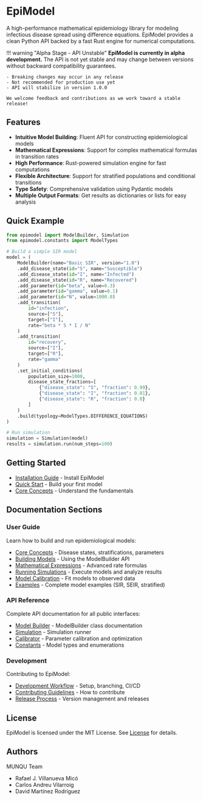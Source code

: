 # EpiModel

A high-performance mathematical epidemiology library for modeling infectious disease spread using difference equations. EpiModel provides a clean Python API backed by a fast Rust engine for numerical computations.

!!! warning "Alpha Stage - API Unstable"
**EpiModel is currently in alpha development.** The API is not yet stable and may change between versions without backward compatibility guarantees.

    - Breaking changes may occur in any release
    - Not recommended for production use yet
    - API will stabilize in version 1.0.0

    We welcome feedback and contributions as we work toward a stable release!

## Features

- **Intuitive Model Building**: Fluent API for constructing epidemiological models
- **Mathematical Expressions**: Support for complex mathematical formulas in transition rates
- **High Performance**: Rust-powered simulation engine for fast computations
- **Flexible Architecture**: Support for stratified populations and conditional transitions
- **Type Safety**: Comprehensive validation using Pydantic models
- **Multiple Output Formats**: Get results as dictionaries or lists for easy analysis

## Quick Example

```python
from epimodel import ModelBuilder, Simulation
from epimodel.constants import ModelTypes

# Build a simple SIR model
model = (
    ModelBuilder(name="Basic SIR", version="1.0")
    .add_disease_state(id="S", name="Susceptible")
    .add_disease_state(id="I", name="Infected")
    .add_disease_state(id="R", name="Recovered")
    .add_parameter(id="beta", value=0.3)
    .add_parameter(id="gamma", value=0.1)
    .add_parameter(id="N", value=1000.0)
    .add_transition(
        id="infection",
        source=["S"],
        target=["I"],
        rate="beta * S * I / N"
    )
    .add_transition(
        id="recovery",
        source=["I"],
        target=["R"],
        rate="gamma"
    )
    .set_initial_conditions(
        population_size=1000,
        disease_state_fractions=[
            {"disease_state": "S", "fraction": 0.99},
            {"disease_state": "I", "fraction": 0.01},
            {"disease_state": "R", "fraction": 0.0}
        ]
    )
    .build(typology=ModelTypes.DIFFERENCE_EQUATIONS)
)

# Run simulation
simulation = Simulation(model)
results = simulation.run(num_steps=100)
```

## Getting Started

- [Installation Guide](getting-started/installation.md) - Install EpiModel
- [Quick Start](getting-started/quickstart.md) - Build your first model
- [Core Concepts](guide/core-concepts.md) - Understand the fundamentals

## Documentation Sections

### User Guide

Learn how to build and run epidemiological models:

- [Core Concepts](guide/core-concepts.md) - Disease states, stratifications, parameters
- [Building Models](guide/building-models.md) - Using the ModelBuilder API
- [Mathematical Expressions](guide/mathematical-expressions.md) - Advanced rate formulas
- [Running Simulations](guide/simulations.md) - Execute models and analyze results
- [Model Calibration](guide/calibration.md) - Fit models to observed data
- [Examples](guide/examples.md) - Complete model examples (SIR, SEIR, stratified)

### API Reference

Complete API documentation for all public interfaces:

- [Model Builder](api/model-builder.md) - ModelBuilder class documentation
- [Simulation](api/simulation.md) - Simulation runner
- [Calibrator](api/calibrator.md) - Parameter calibration and optimization
- [Constants](api/constants.md) - Model types and enumerations

### Development

Contributing to EpiModel:

- [Development Workflow](development/workflow.md) - Setup, branching, CI/CD
- [Contributing Guidelines](development/contributing.md) - How to contribute
- [Release Process](development/release.md) - Version management and releases

## License

EpiModel is licensed under the MIT License. See [License](about/license.md) for details.

## Authors

MUNQU Team

- Rafael J. Villanueva Micó
- Carlos Andreu Vilarroig
- David Martínez Rodríguez
